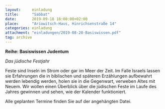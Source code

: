 ```yaml
---
layout:     einladung
title:      "Sabbat"
date:       2019-09-18 18:00:00+02:00
place:      "Ariowitsch-Haus, Hinrichsenstraße 14"
categories: einladung
attachment: "einladungen/2019-08-28-Basiswissen.pdf"
tag: archive
---
```


**Reihe: Basiswissen Judentum**

*Das jüdische Festjahr*

Feste sind Inseln im Strom oder gar im Meer der Zeit.
Im Falle Israels lassen sie Erfahrungen die in biblischen und späteren Erzählungen aufbewahrt werden lebendig werden, holen sie in die Gegenwart, verweben Altes mit Neuem.
Wir wollen einen Überblick über die jüdischen Feste im Laufe des Jahres gewinnen und sehen, wie der Kalender funktioniert.

Alle geplanten Termine finden Sie auf der angehängten Datei.
